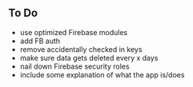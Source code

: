 ## To Do

- use optimized Firebase modules
- add FB auth
- remove accidentally checked in keys
- make sure data gets deleted every x days
- nail down Firebase security roles
- include some explanation of what the app is/does
